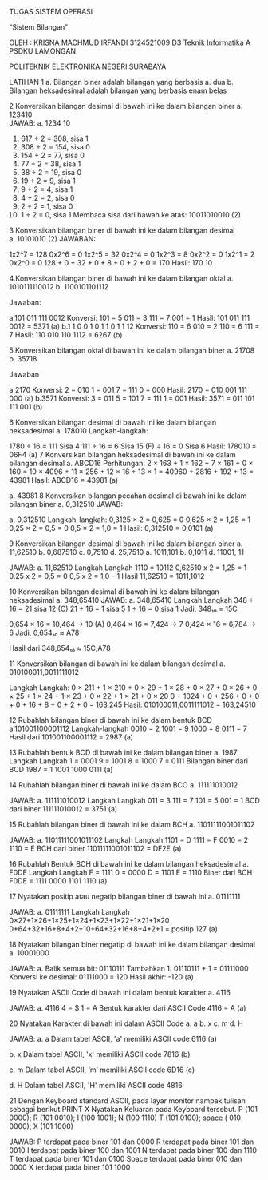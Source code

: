 TUGAS SISTEM OPERASI
 
“Sistem Bilangan”
 
 
 
OLEH :
KRISNA MACHMUD IRFANDI
3124521009
D3 Teknik Informatika A
PSDKU LAMONGAN
 
 
POLITEKNIK ELEKTRONIKA NEGERI SURABAYA

LATIHAN 
1	a.   Bilangan biner adalah bilangan yang berbasis a. dua
b.  Bilangan heksadesimal adalah bilangan yang berbasis enam belas
 
  
2	Konversikan bilangan desimal di bawah ini ke dalam bilangan biner 
a.	123410 	
JAWAB:
a. 1234 10
1.	617 ÷ 2 = 308, sisa 1
2.	308 ÷ 2 = 154, sisa 0
3.	154 ÷ 2 = 77, sisa 0
4.	77 ÷ 2 = 38, sisa 1
5.	38 ÷ 2 = 19, sisa 0
6.	19 ÷ 2 = 9, sisa 1
7.	9 ÷ 2 = 4, sisa 1
8.	4 ÷ 2 = 2, sisa 0
9.	2 ÷ 2 = 1, sisa 0
10.	1 ÷ 2 = 0, sisa 1
Membaca sisa dari bawah ke atas: 10011010010 (2)

3
Konversikan bilangan biner di bawah ini ke dalam bilangan desimal   
 a. 10101010 (2)
 JAWABAN:
 
1x2^7 = 128
0x2^6 = 0
1x2^5 = 32
0x2^4 = 0
1x2^3 = 8
0x2^2 = 0
1x2^1 = 2
0x2^0 = 0
128 + 0 + 32 + 0 + 8 + 0 + 2 + 0 = 170 
Hasil: 170 10

4.Konversikan bilangan biner di bawah ini ke dalam bilangan oktal 
a. 1010111110012 
b. 1100101101112

Jawaban:

a.101 011 111 0012 
Konversi: 
101 = 5 
011 = 3 
111 = 7 
001 = 1 
Hasil: 101 011 111 0012 = 5371 (a)
b.1 1 0 0 1 0 1 1 0 1 1 12 
Konversi: 
110 = 6 
010 = 2 
110 = 6 
111 = 7 
Hasil: 110 010 110 1112 = 6267 (b)

5.Konversikan bilangan oktal di bawah ini ke dalam bilangan biner 
a. 21708 
b. 35718

Jawaban

a.2170 
Konversi: 
2 = 010 
1 = 001 
7 = 111 
0 = 000 
Hasil: 2170 = 010 001 111 000 (a)
b.3571 Konversi: 
3 = 011 
5 = 101 
7 = 111 
1 = 001 
Hasil: 3571 = 011 101 111 001 (b)

6
Konversikan bilangan desimal di bawah ini ke dalam bilangan heksadesimal 
a. 178010 
  Langkah-langkah: 

1780 ÷ 16 = 111 Sisa   4 
111 ÷ 16 = 6 Sisa   15 
(F) ÷ 16 = 0 Sisa   6 
Hasil: 178010 = 06F4 (a)
7
Konversikan bilangan heksadesimal di bawah ini ke dalam bilangan desimal 
a. ABCD16 
Perhitungan: 2 × 163 + 1 × 162 + 7 × 161 + 0 × 160 
= 10 × 4096 + 11 × 256 + 12 × 16 + 13 × 1 
= 40960 + 2816 + 192 + 13 = 43981
Hasil: ABCD16 = 43981 (a)

a. 43981 
8
Konversikan bilangan pecahan desimal di bawah ini ke dalam bilangan biner 
a. 0,312510 
JAWAB:
		
a.	0,312510 
Langkah-langkah: 
0,3125 × 2 = 0,625 = 0 
0,625 × 2 = 1,25 = 1 
0,25 × 2 = 0,5 = 0 
0,5 × 2 = 1,0 = 1 
Hasil: 0,312510 = 0,0101 (a)
 

9
Konversikan bilangan desimal di bawah ini ke dalam bilangan biner 
a. 11,62510 b. 0,687510 c. 0,7510 d. 25,7510 
a. 1011,101 b. 0,1011 d. 11001, 11 

JAWAB:
a.	11,62510
Langkah Langkah
1110  = 10112
0,62510  x 2 = 1,25 = 1
0.25 x 2 = 0,5 = 0
0,5 x 2 = 1,0 – 1
Hasil 11,62510 = 1011,1012
 

10
Konversikan bilangan desimal di bawah ini ke dalam bilangan heksadesimal 
a. 348,65410 
JAWAB:
a.	348,65410 
Langkah Langkah
348 ÷ 16 = 21 sisa 12 (C)
21 ÷ 16 = 1 sisa 5
1 ÷ 16 = 0 sisa 1
Jadi, 348₁₀ = 15C
 
 
 
0,654 × 16 = 10,464 → 10 (A)
0,464 × 16 = 7,424 → 7
0,424 × 16 = 6,784 → 6
Jadi, 0,654₁₀ ≈ A78
 
Hasil dari 348,654₁₀ ≈ 15C,A78
					

11
Konversikan bilangan di bawah ini ke dalam bilangan desimal 
a. 010100011,0011111012 
 
Langkah Langkah: 
0 × 211 + 1 × 210 + 0 × 29 + 1 × 28 + 0 × 27 + 0 × 26 + 0 × 25 + 1 × 24 + 1 × 23 + 0 × 22 + 1 × 21 + 0 × 20 
0 + 1024 + 0 + 256 + 0 + 0 + 0 + 16 + 8 + 0 + 2 + 0 = 163,245 
Hasil: 010100011,0011111012 = 163,24510
 
12
Rubahlah bilangan biner di bawah ini ke dalam bentuk BCD 
a.101001100001112 
Langkah-langkah
0010 = 2
1001 = 9
1000 = 8
0111 = 7
Hasil dari 101001100001112 = 2987 (a)
 
13
Rubahlah bentuk BCD di bawah ini ke dalam bilangan biner 
a. 1987 
Langkah Langkah
1 = 0001
9 = 1001
8 = 1000
7 = 0111
Bilangan biner dari BCD 1987 =  1 1001 1000 0111 (a)
 

14
Rubahlah bilangan biner di bawah ini ke dalam BCO 
a. 111111010012 

JAWAB:
a.	111111010012
Langkah Langkah
011 = 3
111 = 7
101	= 5
001	= 1
BCD dari biner 111111010012 = 3751 (a)
 
15
Rubahlah bilangan biner di bawah ini ke dalam BCH 
a. 11011111001011102 

JAWAB:
a.	11011111001011102
Langkah Langkah
1101 = D
1111 = F
0010 = 2
1110 = E
BCH dari biner 11011111001011102 = DF2E (a)

 
16
Rubahlah Bentuk BCH di bawah ini ke dalam bilangan heksadesimal 
a. F0DE 
Langkah Langkah
F = 1111
0 = 0000
D = 1101
E = 1110
Biner dari BCH F0DE = 1111 0000 1101 1110 (a)
 
17
Nyatakan positip atau negatip bilangan biner di bawah ini 
a. 01111111 
 
JAWAB:
a.	01111111
Langkah Langkah
0×27+1×26+1×25+1×24+1×23+1×22+1×21+1×20
0+64+32+16+8+4+2+10+64+32+16+8+4+2+1
= positip 127 (a)
 
18 
Nyatakan bilangan biner negatip di bawah ini ke dalam bilangan desimal 
a. 10001000 

JAWAB:
a.	Balik semua bit: 01110111
Tambahkan 1: 01110111 + 1 = 01111000
Konversi ke desimal: 01111000 = 120
Hasil akhir: -120 (a)
 

19
Nyatakan ASCII Code di bawah ini dalam bentuk karakter 
a. 4116 

JAWAB:
a.	4116
4 = $
1 = A
Bentuk karakter dari ASCII Code 4116 = A (a)
 
20
Nyatakan Karakter di bawah ini dalam ASCII Code 
a. a
b. x 
c. m 
d. H 

JAWAB:
a.	a
Dalam tabel ASCII, 'a' memiliki ASCII code 6116 (a)
 
b.	x
Dalam tabel ASCII, 'x' memiliki ASCII code 7816 (b)
 
c.	m
Dalam tabel ASCII, ‘m’ memiliki ASCII code 6D16 (c)
 
d.	H
Dalam tabel ASCII, 'H' memiliki ASCII code 4816 
 

21
Dengan Keyboard standard ASCII, pada layar monitor nampak tulisan sebagai 
berikut 
PRINT X 
Nyatakan Keluaran pada Keyboard tersebut. 
P (101 0000); R (101 0010); I (100 1001); N (100 1110) 
T (101 0100); space ( 010 0000); X (101 1000) 

JAWAB:
P terdapat pada biner 101 dan 0000
	R terdapat pada biner 101 dan 0010
	I  terdapat pada biner 100 dan 1001
	N terdapat pada biner 100 dan 1110
	T terdapat pada biner 101 dan 0100
	Space terdapat pada biner 010 dan 0000
	X terdapat pada biner  101 1000

